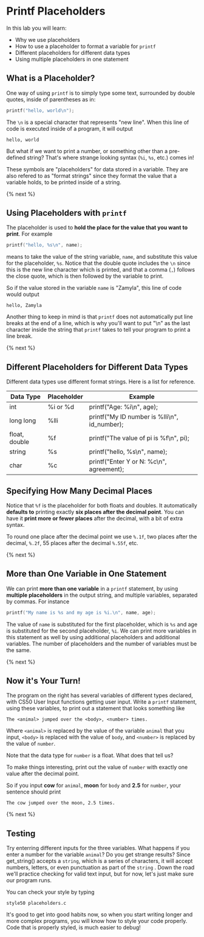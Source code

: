 # Printf Placeholders

In this lab you will learn:

- Why we use placeholders
- How to use a placeholder to format a variable for `printf`
- Different placeholders for different data types
- Using multiple placeholders in one statement

## What is a Placeholder?

One way of using `printf` is to simply type some text, surrounded by double quotes, inside of parentheses as in:

```c
printf("hello, world\n");
```

The `\n` is a special character that represents "new line". When this line of code is executed inside of a program, it will output

```
hello, world
```

But what if we want to print a number, or something other than a pre-defined string? That's where strange looking syntax (`%i`, `%s`, etc.) comes in!

These symbols are "placeholders" for data stored in a variable. They are also refered to as "format strings" since they format the value that a variable holds, to be printed inside of a string.

{% next %}

## Using Placeholders with `printf`

The placeholder is used to **hold the place for the value that you want to print**. For example

```c
printf("hello, %s\n", name);
```

means to take the value of the string variable, `name`, and substitute this value for the placeholder, `%s`. Notice that the double quote includes the `\n` since this is the new line character which is printed, and that a comma (`,`) follows the close quote, which is then followed by the variable to print.

So if the value stored in the variable `name` is "Zamyla", this line of code would output

```
hello, Zamyla
```

Another thing to keep in mind is that `printf` does not automatically put line breaks at the end of a line, which is why you'll want to put "\n" as the last character inside the string that `printf` takes to tell your program to print a line break.

{% next %}

## Different Placeholders for Different Data Types

Different data types use different format strings. Here is a list for reference.

| Data Type     | Placeholder       | Example |
| ------------- |------------------| ------- |
| int           | %i or %d         | printf("Age: %i\n", age);|
| long long     | %lli             | printf("My ID number is %lli\n", id_number);|
| float, double | %f               | printf("The value of pi is %f\n", pi); |
| string        | %s               | printf("hello, %s\n", name);|
| char          | %c               | printf("Enter Y or N: %c\n", agreement);|

## Specifying How Many Decimal Places

Notice that `%f` is the placeholder for both floats and doubles. It automatically **defaults to** printing exactly **six places after the decimal point**. You can have it **print more or fewer places** after the decimal, with a bit of extra syntax.

To round one place after the decimal point we use `%.1f`, two places after the decimal, `%.2f`, 55 places after the decimal `%.55f`, etc. 

{% next %}

## More than One Variable in One Statement

We can print **more than one variable** in a `printf` statement, by using **multiple placeholders** in the output string, and multiple variables, separated by commas. For instance

```c
printf("My name is %s and my age is %i.\n", name, age);
```

The value of `name` is substituted for the first placeholder, which is `%s` and age is substituted for the second placeholder, `%i`. We can print more variables in this statement as well by using additional placeholders and additional variables. The number of placeholders and the number of variables must be the same.

{% next %}

## Now it's Your Turn!

The program on the right has several variables of different types declared, with CS50 User Input functions getting user input. Write a `printf` statement, using these variables, to print out a statement that looks something like

```
The <animal> jumped over the <body>, <number> times.
```

Where `<animal>` is replaced by the value of the variable `animal` that you input, `<body>` is replaced with the value of `body`, and `<number>` is replaced by the value of `number`.

Note that the data type for `number` is a float. What does that tell us?

To make things interesting, print out the value of `number` with exactly one value after the decimal point.
  
So if you input **cow** for `animal`, **moon** for `body` and **2.5** for `number`, your sentence should print

```
The cow jumped over the moon, 2.5 times.
```
{% next %}

## Testing

Try enterring different inputs for the three variables. What happens if you enter a number for the variable `animal`? Do you get strange results? Since get_string() accepts a `string`, which is a series of characters, it will accept numbers, letters, or even punctuation as part of the `string` . Down the road we'll practice checking for valid text input, but for now, let's just make sure our program runs.

You can check your style by typing

```
style50 placeholders.c
```

It's good to get into good habits now, so when you start writing longer and more complex programs, you will know how to style your code properly. Code that is properly styled, is much easier to debug!


